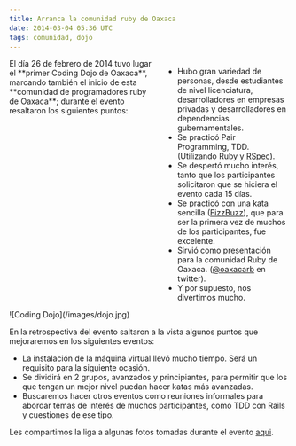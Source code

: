 ```yaml
---
title: Arranca la comunidad ruby de Oaxaca
date: 2014-03-04 05:36 UTC
tags: comunidad, dojo
---
```


<div class="row" markdown="1">
  <div class="large-6 columns" markdown="1">
  El día 26 de febrero de 2014 tuvo lugar el **primer Coding Dojo de Oaxaca**, marcando también el inicio de esta **comunidad de programadores ruby de Oaxaca**; durante el evento resaltaron los siguientes puntos:

  * Hubo gran variedad de personas, desde estudiantes de nivel licenciatura, desarrolladores en empresas privadas y desarrolladores en dependencias gubernamentales.
  * Se practicó Pair Programming, TDD. (Utilizando Ruby y [RSpec](http://rspec.info/)).
  * Se despertó mucho interés, tanto que los participantes solicitaron que se hiciera el evento cada 15 días.
  * Se practicó con una kata sencilla ([FizzBuzz](http://en.wikipedia.org/wiki/Fizz_buzz)), que para ser la primera vez de muchos de los participantes, fue excelente.
  * Sirvió como presentación para la comunidad Ruby de Oaxaca. ([@oaxacarb](http://twitter.com/oaxacarb) en twitter).
  * Y por supuesto, nos divertimos mucho.
  </div>
  <div class="large-6 columns" markdown="1">
  ![Coding Dojo](/images/dojo.jpg)
  </div>
</div>

En la retrospectiva del evento saltaron a la vista algunos puntos que mejoraremos en los siguientes eventos:

* La instalación de la máquina virtual llevó mucho tiempo. Será un requisito para la siguiente ocasión.
* Se dividirá en 2 grupos, avanzados y principiantes, para permitir que los que tengan un mejor nivel puedan hacer katas más avanzadas.
* Buscaremos hacer otros eventos como reuniones informales para abordar temas de interés de muchos participantes, como TDD con Rails y cuestiones de ese tipo.

Les compartimos la liga a algunas fotos tomadas durante el evento [aqui](https://plus.google.com/107461695051836920312/posts/d1qbu2THi37).
